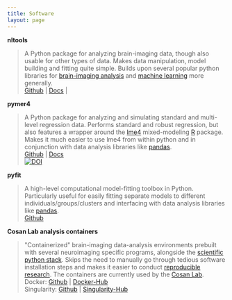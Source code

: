 ```yaml
---
title: Software
layout: page
---
```

<asciinema-player src="/assets/ascii/software.json" width="200" rows="6"  autoplay="1" font-size="1.05em" speed="6"></asciinema-player>


**nltools**

>A Python package for analyzing brain-imaging data, though also usable for other types of data. Makes data manipulation, model building and fitting quite simple. Builds upon several popular python libraries for [brain-imaging analysis](http://nipy.org/) and [machine learning](http://scikit-learn.org/stable/) more generally.         
>[Github](https://github.com/ljchang/nltools) |  [Docs](http://neurolearn.readthedocs.io/en/latest/) |

**pymer4**

>A Python package for analyzing and simulating standard and multi-level regression data. Performs standard and robust regression, but also features a wrapper around the [lme4](https://cran.r-project.org/web/packages/lme4/index.html) mixed-modeling [R](https://www.r-project.org/) package. Makes it much easier to use lme4 from within python and in conjunction with data analysis libraries like [pandas](http://pandas.pydata.org/).  
>[Github](https://github.com/ejolly/pymer4) |
[Docs](http://eshinjolly.com/pymer4/)  
[![DOI](https://zenodo.org/badge/90598701.svg)](https://zenodo.org/record/1523205)


**pyfit**

>A high-level computational model-fitting toolbox in Python. Particularly useful for easily fitting separate models to different individuals/groups/clusters and interfacing with data analysis libraries like  [pandas](http://pandas.pydata.org/).  
>[Github](https://github.com/ejolly/pyfit)


**Cosan Lab analysis containers**

>"Containerized" brain-imaging data-analysis environments prebuilt with several neuroimaging specific programs, alongside the [scientific python stack](https://www.scipy.org/about.html). Skips the need to manually go through tedious software installation steps and makes it easier to conduct [reproducible research](http://www.nature.com/nrn/journal/v18/n2/full/nrn.2016.167.html). The containers are currently used by the [Cosan Lab](http://cosanlab.com/).       
>Docker: [Github](https://github.com/cosanlab/cosanToolsDocker) | [Docker-Hub](https://hub.docker.com/r/ejolly/cosantoolsdocker/)  
>Singularity: [Github](https://github.com/cosanlab/cosanToolsSingularity) | [Singularity-Hub](https://singularity-hub.org/collections/108/)
